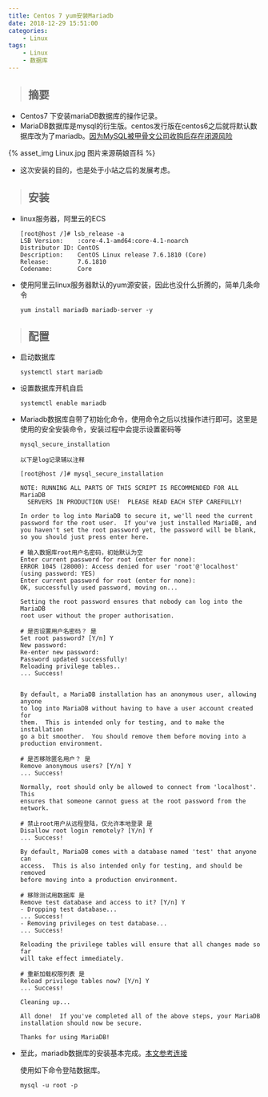 ```yaml
---
title: Centos 7 yum安装Mariadb
date: 2018-12-29 15:51:00
categories: 
    - Linux
tags: 
    - Linux
    - 数据库
---
```


>## 摘要
* Centos7 下安装mariaDB数据库的操作记录。
* MariaDB数据库是mysql的衍生版。centos发行版在centos6之后就将默认数据库改为了mariadb。[因为MySQL被甲骨文公司收购后存在闭源风险](https://www.zhihu.com/question/41832866)

{% asset_img Linux.jpg 图片来源萌娘百科 %}

<!--more-->

* 这次安装的目的，也是处于小站之后的发展考虑。

>## 安装
* linux服务器，阿里云的ECS
    ```
    [root@host /]# lsb_release -a
    LSB Version:    :core-4.1-amd64:core-4.1-noarch
    Distributor ID: CentOS
    Description:    CentOS Linux release 7.6.1810 (Core)
    Release:        7.6.1810
    Codename:       Core
    ```

* 使用阿里云linux服务器默认的yum源安装，因此也没什么折腾的，简单几条命令
    ```
    yum install mariadb mariadb-server -y
    ```
>## 配置
* 启动数据库
    ```
    systemctl start mariadb
    ```
* 设置数据库开机自启
    ```
    systemctl enable mariadb
    ```

* Mariadb数据库自带了初始化命令，使用命令之后以找操作进行即可。这里是使用的安全安装命令，安装过程中会提示设置密码等
    ```
    mysql_secure_installation

    以下是log记录辅以注释

    [root@host /]# mysql_secure_installation

    NOTE: RUNNING ALL PARTS OF THIS SCRIPT IS RECOMMENDED FOR ALL MariaDB
      SERVERS IN PRODUCTION USE!  PLEASE READ EACH STEP CAREFULLY!

    In order to log into MariaDB to secure it, we'll need the current
    password for the root user.  If you've just installed MariaDB, and
    you haven't set the root password yet, the password will be blank,
    so you should just press enter here.
    
    # 输入数据库root用户名密码，初始默认为空
    Enter current password for root (enter for none):
    ERROR 1045 (28000): Access denied for user 'root'@'localhost' (using password: YES)
    Enter current password for root (enter for none):
    OK, successfully used password, moving on...

    Setting the root password ensures that nobody can log into the MariaDB
    root user without the proper authorisation.
    
    # 是否设置用户名密码？ 是
    Set root password? [Y/n] Y
    New password:
    Re-enter new password:
    Password updated successfully!
    Reloading privilege tables..
    ... Success!


    By default, a MariaDB installation has an anonymous user, allowing anyone
    to log into MariaDB without having to have a user account created for
    them.  This is intended only for testing, and to make the installation
    go a bit smoother.  You should remove them before moving into a
    production environment.

    # 是否移除匿名用户？ 是
    Remove anonymous users? [Y/n] Y
    ... Success!

    Normally, root should only be allowed to connect from 'localhost'.  This
    ensures that someone cannot guess at the root password from the network.
    
    # 禁止root用户从远程登陆，仅允许本地登录 是
    Disallow root login remotely? [Y/n] Y
    ... Success!

    By default, MariaDB comes with a database named 'test' that anyone can
    access.  This is also intended only for testing, and should be removed
    before moving into a production environment.

    # 移除测试用数据库 是
    Remove test database and access to it? [Y/n] Y
    - Dropping test database...
    ... Success!
    - Removing privileges on test database...
    ... Success!

    Reloading the privilege tables will ensure that all changes made so far
    will take effect immediately.

    # 重新加载权限列表 是
    Reload privilege tables now? [Y/n] Y
    ... Success!

    Cleaning up...

    All done!  If you've completed all of the above steps, your MariaDB
    installation should now be secure.

    Thanks for using MariaDB!
    ```
* 至此，mariadb数据库的安装基本完成。[本文参考连接](https://jaminzhang.github.io/mysql/yum-install-MariaDB-in-CentOS7/)

    使用如下命令登陆数据库。
    ```
    mysql -u root -p
    ```

